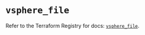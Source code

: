 # `vsphere_file`

Refer to the Terraform Registry for docs: [`vsphere_file`](https://registry.terraform.io/providers/hashicorp/vsphere/2.11.0/docs/resources/file).
